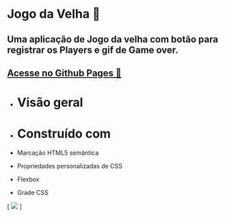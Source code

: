 
# Jogo da Velha 🎲

## Uma aplicação de  Jogo da velha com botão para registrar os Players e gif de Game over.
## <a href="https://luvalentinaa.github.io/jogo_da_velha/">Acesse no Github Pages 🔗</a>

- # Visão geral

- # Construído com
- Marcação HTML5 semântica
- Propriedades personalizadas de CSS
- Flexbox
- Grade CSS



[
<img src="gif-game.gif">
]

